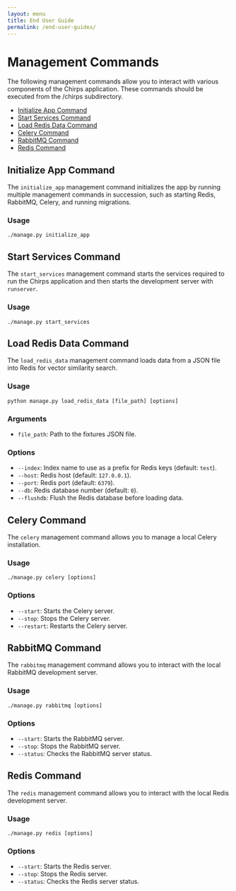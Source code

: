 ```yaml
---
layout: menu
title: End User Guide
permalink: /end-user-guides/
---
```


# Management Commands

The following management commands allow you to interact with various components of the Chirps application. These commands should be executed from the /chirps subdirectory.

- [Initialize App Command](#initialize-app-command)
- [Start Services Command](#start-services-command)
- [Load Redis Data Command](#load-redis-data-command)
- [Celery Command](#celery-command)
- [RabbitMQ Command](#rabbitmq-command)
- [Redis Command](#redis-command)

## Initialize App Command

The `initialize_app` management command initializes the app by running multiple management commands in succession, such as starting Redis, RabbitMQ, Celery, and running migrations.

### Usage

`./manage.py initialize_app`

## Start Services Command

The `start_services` management command starts the services required to run the Chirps application and then starts the development server with `runserver`.

### Usage

`./manage.py start_services`

## Load Redis Data Command

The `load_redis_data` management command loads data from a JSON file into Redis for vector similarity search.

### Usage

`python manage.py load_redis_data [file_path] [options]`

### Arguments

- `file_path`: Path to the fixtures JSON file.

### Options

- `--index`: Index name to use as a prefix for Redis keys (default: `test`).
- `--host`: Redis host (default: `127.0.0.1`).
- `--port`: Redis port (default: `6379`).
- `--db`: Redis database number (default: `0`).
- `--flushdb`: Flush the Redis database before loading data.

## Celery Command

The `celery` management command allows you to manage a local Celery installation.

### Usage

`./manage.py celery [options]`

### Options

- `--start`: Starts the Celery server.
- `--stop`: Stops the Celery server.
- `--restart`: Restarts the Celery server.

## RabbitMQ Command

The `rabbitmq` management command allows you to interact with the local RabbitMQ development server.

### Usage

`./manage.py rabbitmq [options]`

### Options

- `--start`: Starts the RabbitMQ server.
- `--stop`: Stops the RabbitMQ server.
- `--status`: Checks the RabbitMQ server status.

## Redis Command

The `redis` management command allows you to interact with the local Redis development server.

### Usage

`./manage.py redis [options]`

### Options

- `--start`: Starts the Redis server.
- `--stop`: Stops the Redis server.
- `--status`: Checks the Redis server status.
